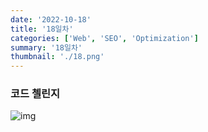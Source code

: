 ```yaml
---
date: '2022-10-18'
title: '18일차'
categories: ['Web', 'SEO', 'Optimization']
summary: '18일차'
thumbnail: './18.png'
---
```


### 코드 첼린지
![img]('./18.png)

